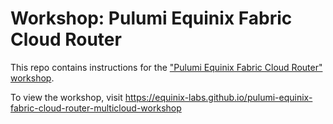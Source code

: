 # Workshop: Pulumi Equinix Fabric Cloud Router

<!---
Using this template in a new project? See CONTIBUTING.md for help.
--->

This repo contains instructions for the ["Pulumi Equinix Fabric Cloud Router" workshop](https://equinix-labs.github.io/pulumi-equinix-fabric-cloud-router-multicloud-workshop).

To view the workshop, visit <https://equinix-labs.github.io/pulumi-equinix-fabric-cloud-router-multicloud-workshop>
